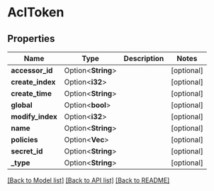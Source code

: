 # AclToken

## Properties

| Name             | Type                    | Description | Notes      |
| ---------------- | ----------------------- | ----------- | ---------- |
| **accessor_id**  | Option<**String**>      |             | [optional] |
| **create_index** | Option<**i32**>         |             | [optional] |
| **create_time**  | Option<**String**>      |             | [optional] |
| **global**       | Option<**bool**>        |             | [optional] |
| **modify_index** | Option<**i32**>         |             | [optional] |
| **name**         | Option<**String**>      |             | [optional] |
| **policies**     | Option<**Vec<String>**> |             | [optional] |
| **secret_id**    | Option<**String**>      |             | [optional] |
| **\_type**       | Option<**String**>      |             | [optional] |

[[Back to Model list]](../README.md#documentation-for-models)
[[Back to API list]](../README.md#documentation-for-api-endpoints)
[[Back to README]](../README.md)
